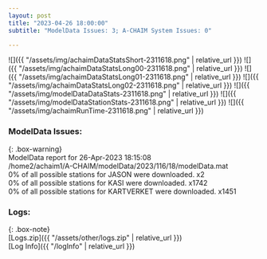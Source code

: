 ```yaml
---
layout: post
title: "2023-04-26 18:00:00"
subtitle: "ModelData Issues: 3; A-CHAIM System Issues: 0"

---
```


![]({{ "/assets/img/achaimDataStatsShort-2311618.png" | relative_url }})
![]({{ "/assets/img/achaimDataStatsLong00-2311618.png" | relative_url }})
![]({{ "/assets/img/achaimDataStatsLong01-2311618.png" | relative_url }})
![]({{ "/assets/img/achaimDataStatsLong02-2311618.png" | relative_url }})
![]({{ "/assets/img/modelDataDataStats-2311618.png" | relative_url }})
![]({{ "/assets/img/modelDataStationStats-2311618.png" | relative_url }})
![]({{ "/assets/img/achaimRunTime-2311618.png" | relative_url }})


### ModelData Issues:  
  
{: .box-warning}  
 ModelData report for 26-Apr-2023 18:15:08   
 /home2/achaim1/A-CHAIM/modelData/2023/116/18/modelData.mat   
 0% of all possible stations for JASON were downloaded. x2   
 0% of all possible stations for KASI were downloaded. x1742   
 0% of all possible stations for KARTVERKET were downloaded. x1451   
  


### Logs:  
  
{: .box-note}  
[Logs.zip]({{ "/assets/other/logs.zip" | relative_url }})  
[Log Info]({{ "/logInfo" | relative_url }})  

